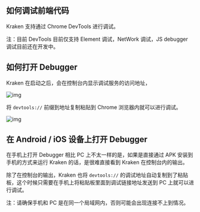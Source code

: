 ## 如何调试前端代码

Kraken 支持通过 Chrome DevTools 进行调试。

注：目前 DevTools 目前仅支持 Element 调试，NetWork 调试，JS debugger 调试目前还在开发中。

## 如何打开 Debugger

Kraken 在启动之后，会在控制台内显示调试服务的访问地址，

![img](https://kraken.oss-cn-hangzhou.aliyuncs.com/images/20210323142503.jpg)

将 `devtools://` 前缀到地址复制粘贴到 Chrome 浏览器内就可以进行调试。

![img](https://kraken.oss-cn-hangzhou.aliyuncs.com/images/20210323143003.jpg)

## 在 Android / iOS 设备上打开 Debugger

在手机上打开 Debugger 相比 PC 上不太一样的是，如果是直接通过 APK 安装到手机的方式来运行 Kraken 的话，是很难直接看到 Kraken 在控制台内的输出。

除了在控制台的输出，Kraken 也将 `devtools://` 的调试地址自动复制到了粘贴板，这个时候只需要在手机上将粘贴板里面到调试链接地址发送到 PC 上就可以进行调试。

注：请确保手机和 PC 是在同一个局域网内，否则可能会出现连接不上到情况。
